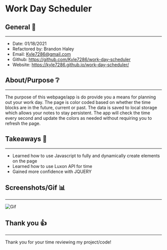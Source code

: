 # Work Day Scheduler

## General 📖
---
- Date:           01/18/2021
- Refactored by:  Brandon Haley
- Email:          Kyle7286@gmail.com
- Github:         https://github.com/Kyle7286/work-day-scheduler
- Website:        https://kyle7286.github.io/work-day-scheduler/

## About/Purpose ❔
---

The purpose of this webpage/app is do provide you a means for planning out your work day.  The page is color coded based on whether the time blocks are in the future, current or past. The data is saved to local storage which allows your notes to stay persistent.  The app will check the time every second and update the colors as needed without requiring you to refresh the page.


## Takeaways 🥡
--- 
* Learned how to use Javascript to fully and dynamically create elements on the page
* Learned how to use Luxon API for time
* Gained more confidence with JQUERY

## Screenshots/Gif 📊
---
![Gif](./Assets/md/workDayScheduler.gif)

## Thank you 👍 
---
Thank you for your time reviewing my project/code!<br>



